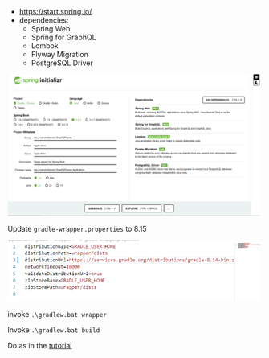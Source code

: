 
- https://start.spring.io/
- dependencies:
    - Spring Web
    - Spring for GraphQL
    - Lombok
    - Flyway Migration
    - PostgreSQL Driver

![](Images/20250525213811.png)

Update ```gradle-wrapper.properties``` to 8.15

![](Images/20250525214233.png)

invoke ```.\gradlew.bat wrapper```

Invoke ```.\gradlew.bat build```

Do as in the [tutorial](https://github.com/ProductivityTools-Learning/ProductivityTools.Learning.Java.Flyway)